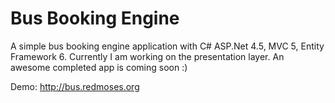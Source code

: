 Bus Booking Engine
=============

A simple bus booking engine application with C# ASP.Net 4.5, MVC 5, Entity Framework 6. Currently I am working on the presentation layer. An awesome completed app is coming soon :)

Demo: http://bus.redmoses.org